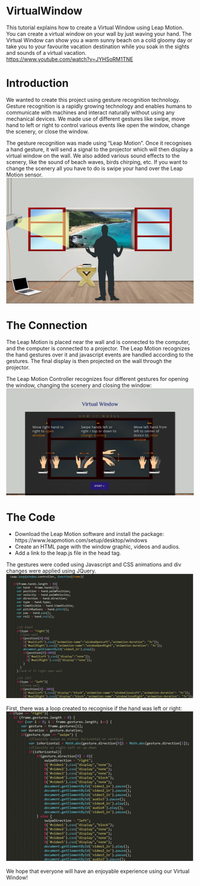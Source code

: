 # VirtualWindow
This tutorial explains how to create a Virtual Window using Leap Motion. You can create a virtual window on your wall by just waving your hand. The Virtual Window can show you a warm sunny beach on a cold gloomy day or take you to your favourite vacation destination while you soak in the sights and sounds of a virtual vacation.<br>
https://www.youtube.com/watch?v=JYHSoRM1TNE

<h1>Introduction</h1>
We wanted to create this project using gesture recognition technology. Gesture recognition is a rapidly growing technology and enables humans to communicate with machines and interact naturally without using any mechanical devices. We made use of different gestures like swipe, move hand to left or right to control various events like open the window, change the scenery, or close the window. 

The gesture recognition was made using “Leap Motion”. Once it recognises a hand gesture, it will send a signal to the projector which will then display a virtual window on the wall. We also added various sound effects to the scenery, like the sound of beach waves, birds chirping, etc. If you want to change the scenery all you have to do is swipe your hand over the Leap Motion sensor. <br>
<img src="images/Img1.jpg" alt="Image 1"/>

<h1>The Connection</h1>
The Leap Motion is placed near the wall and is connected to the computer, and the computer is connected to a projector. The Leap Motion recognizes the hand gestures over it and javascript events are handled according to the gestures. The final display is then projected on the wall through the projector.

The Leap Motion Controller recognizes four different gestures for opening the window, changing the scenery and closing the window:<br>
<img src="images/Img2.jpg" alt="Image 2"/>

<h1>The Code</h1>
<ul>
<li>Download the Leap Motion software and install the package: https://www.leapmotion.com/setup/desktop/windows</li>
<li>Create an HTML page with the window graphic, videos and audios.</li>
<li>Add a link to the leap.js file in the head tag.</li>
</ul>


The gestures were coded using Javascript and CSS animations and div changes were applied using JQuery.
<img src="images/Img3.jpg" alt="Image 3"/>

First, there was a loop created to recognise if the hand was left or right:
<img src="images/Img4.jpg" alt="Image 4"/>


We hope that everyone will have an enjoyable experience using our Virtual Window! 

